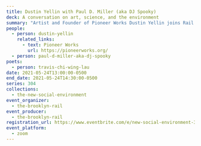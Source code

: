 ```yaml
---
title: Dustin Yellin with Paul D. Miller (aka DJ Spooky)
deck: A conversation on art, science, and the environment
summary: "Artist and Founder of Pioneer Works Dustin Yellin joins Rail Editor-at-Large Paul D. Miller (aka DJ spooky) for a conversation. We conclude with a poetry reading by Travis Chi Wing Lau."
people:
  - person: dustin-yellin
    related_links:
      - text: Pioneer Works
        url: https://pioneerworks.org/
  - person: paul-d-miller-aka-dj-spooky
poets:
  - person: travis-chi-wing-lau
date: 2021-05-24T13:00:00-0500
end_date: 2021-05-24T14:30:00-0500
series: 304
collections:
  - the-new-social-environment
event_organizer:
  - the-brooklyn-rail
event_producer:
  - the-brooklyn-rail
registration_url: https://www.eventbrite.com/e/new-social-environment-304-dustin-yellin-with-paul-d-miller-tickets-156123193675
event_platform:
  - zoom
---
```

